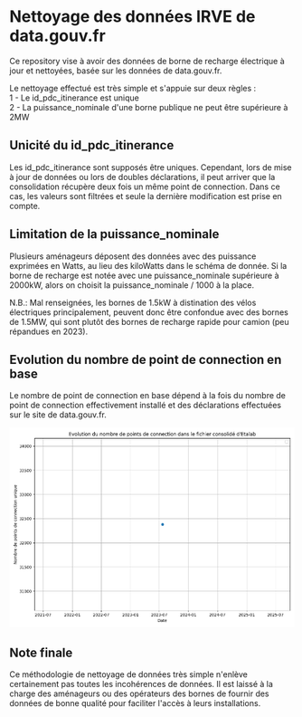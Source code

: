 # Nettoyage des données IRVE de data.gouv.fr
Ce repository vise à avoir des données de borne de recharge électrique à jour et nettoyées, basée sur les données de data.gouv.fr.  
  
Le nettoyage effectué est très simple et s'appuie sur deux règles :  
    1 - Le id_pdc_itinerance est unique  
    2 - La puissance_nominale d'une borne publique ne peut être supérieure à 2MW  

## Unicité du id_pdc_itinerance
Les id_pdc_itinerance sont supposés être uniques. Cependant, lors de mise à jour de données ou lors de doubles déclarations, il peut arriver que la consolidation récupère deux fois un même point de connection. Dans ce cas, les valeurs sont filtrées et seule la dernière modification est prise en compte.

## Limitation de la puissance_nominale
Plusieurs aménageurs déposent des données avec des puissance exprimées en Watts, au lieu des kiloWatts dans le schéma de donnée. Si la borne de recharge est notée avec une puissance_nominale supérieure à 2000kW, alors on choisit la puissance_nominale / 1000 à la place.

N.B.:  Mal renseignées, les bornes de 1.5kW à distination des vélos électriques principalement, peuvent donc être confondue avec des bornes de 1.5MW, qui sont plutôt des bornes de recharge rapide pour camion (peu répandues en 2023).

## Evolution du nombre de point de connection en base
Le nombre de point de connection en base dépend à la fois du nombre de point de connection effectivement installé et des déclarations effectuées sur le site de data.gouv.fr.

![](img/irve_data_follow_up.png)

## Note finale
Ce méthodologie de nettoyage de données très simple n'enlève certainement pas toutes les incohérences de données. Il est laissé à la charge des aménageurs ou des opérateurs des bornes de fournir des données de bonne qualité pour faciliter l'accès à leurs installations.
